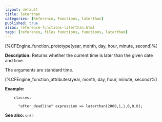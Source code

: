 ```yaml
---
layout: default
title: laterthan
categories: [Reference, Functions, laterthan]
published: true
alias: reference-functions-laterthan.html
tags: [reference, files functions, functions, laterthan]
---
```


[%CFEngine_function_prototype(year, month, day, hour, minute, second)%]

**Description:** Returns whether the current time is later than the given 
date and time.

The arguments are standard time.

[%CFEngine_function_attributes(year, month, day, hour, minute, second)%]

**Example:**

```cf3
    classes:

      "after_deadline" expression => laterthan(2000,1,1,0,0,0);
```

**See also:** `on()`
